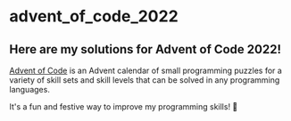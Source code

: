 # advent_of_code_2022

## Here are my solutions for Advent of Code 2022! 

[Advent of Code](https://adventofcode.com/2022/about) is an Advent calendar of small programming puzzles for a variety of skill sets and skill levels that can be solved in any programming languages.

It's a fun and festive way to improve my programming skills! 🎄

